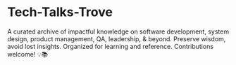 # Tech-Talks-Trove
A curated archive of impactful knowledge on software development, system design, product management, QA, leadership, &amp; beyond. Preserve wisdom, avoid lost insights. Organized for learning and reference. Contributions welcome! 💡📚
